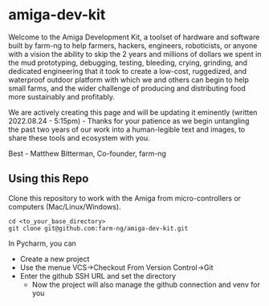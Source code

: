 # amiga-dev-kit
Welcome to the Amiga Development Kit, a toolset of hardware and software built by farm-ng to help farmers, hackers, engineers, roboticists, or anyone with a vision the ability to skip the 2 years and millions of dollars we spent in the mud prototyping, debugging, testing, bleeding, crying, grinding, and dedicated engineering that it took to create a low-cost, ruggedized, and waterproof outdoor platform with which we and others can begin to help small farms, and the wider challenge of producing and distributing food more sustainably and profitably.       

We are actively creating this page and will be updating it eminently (written 2022.08.24 - 5:15pm)  - Thanks for your patience as we begin untangling the past two years of our work into a human-legible text and images, to share these tools and ecosystem with you.  

Best - Matthew Bitterman, Co-founder, farm-ng



## Using this Repo

Clone this repository to work with the Amiga from micro-controllers or computers (Mac/Linux/Windows).

```
cd <to_your_base_directory>
git clone git@github.com:farm-ng/amiga-dev-kit.git
```

In Pycharm, you can 
* Create a new project
* Use the menue VCS->Checkout From Version Control->Git 
* Enter the github SSH URL and set the directory
   * Now the project will also manage the github connection and venv for you


